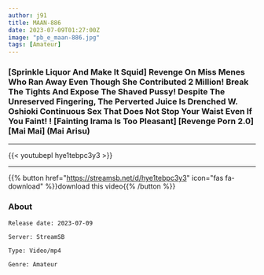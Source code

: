 ```yaml
---
author: j91
title: MAAN-886 
date: 2023-07-09T01:27:00Z
image: "pb_e_maan-886.jpg"
tags: [Amateur]
---
```


### [Sprinkle Liquor And Make It Squid] Revenge On Miss Menes Who Ran Away Even Though She Contributed 2 Million! Break The Tights And Expose The Shaved Pussy! Despite The Unreserved Fingering, The Perverted Juice Is Drenched W. Oshioki Continuous Sex That Does Not Stop Your Waist Even If You Faint! ! [Fainting Irama Is Too Pleasant] [Revenge Porn 2.0] [Mai Mai] (Mai Arisu)
___

{{< youtubepl hye1tebpc3y3 >}}
___

{{% button href="https://streamsb.net/d/hye1tebpc3y3" icon="fas fa-download" %}}download this video{{% /button %}}
### About

`Release date: 2023-07-09`

`Server: StreamSB`

`Type: Video/mp4`

`Genre:	Amateur`